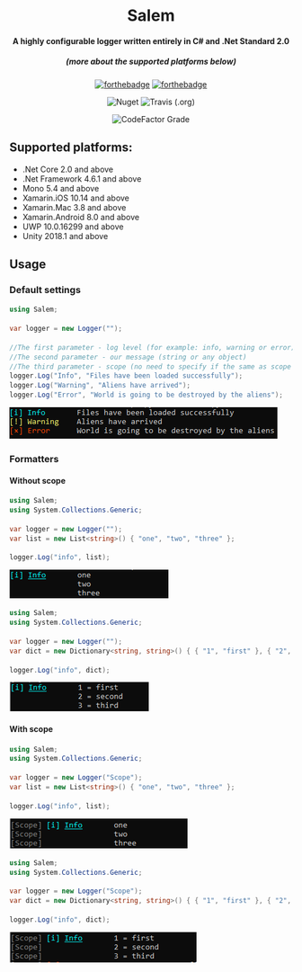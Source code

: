 <div align="center">

<h1>Salem</h1>
<h4>A highly configurable logger written entirely in C# and .Net Standard 2.0</h4>
<h5>(more about the supported platforms below)</h5>

[![forthebadge](https://forthebadge.com/images/badges/made-with-c-sharp.svg)](https://forthebadge.com)
[![forthebadge](https://forthebadge.com/images/badges/built-by-developers.svg)](https://forthebadge.com)

</div>

<div align="center">

![Nuget](https://img.shields.io/nuget/v/Salem?style=for-the-badge)
![Travis (.org)](https://img.shields.io/travis/KernelErr0r/Salem?style=for-the-badge)

</div>

<div align="center">

![CodeFactor Grade](https://img.shields.io/codefactor/grade/github/KernelErr0r/Salem/master?style=for-the-badge)

</div>

## Supported platforms:

* .Net Core 2.0 and above
* .Net Framework 4.6.1 and above
* Mono 5.4 and above
* Xamarin.iOS 10.14 and above
* Xamarin.Mac 3.8 and above
* Xamarin.Android 8.0 and above
* UWP 10.0.16299 and above
* Unity 2018.1 and above

## Usage

### Default settings

```csharp
using Salem;

var logger = new Logger("");

//The first parameter - log level (for example: info, warning or error) (Not case-sensitive)
//The second parameter - our message (string or any object)
//The third parameter - scope (no need to specify if the same as scope in the constructor or empty)
logger.Log("Info", "Files have been loaded successfully");
logger.Log("Warning", "Aliens have arrived");
logger.Log("Error", "World is going to be destroyed by the aliens");
```

![Screenshot](Assets/screenshot1.png)

### Formatters

#### Without scope

```csharp
using Salem;
using System.Collections.Generic;

var logger = new Logger("");
var list = new List<string>() { "one", "two", "three" };

logger.Log("info", list);
```

![Screenshot](Assets/screenshot2.png)

```csharp
using Salem;
using System.Collections.Generic;

var logger = new Logger("");
var dict = new Dictionary<string, string>() { { "1", "first" }, { "2", "second" }, { "3", "third" } };

logger.Log("info", dict);
```

![Screenshot](Assets/screenshot4.png)

#### With scope

```csharp
using Salem;
using System.Collections.Generic;

var logger = new Logger("Scope");
var list = new List<string>() { "one", "two", "three" };

logger.Log("info", list);
```

![Screenshot](Assets/screenshot3.png)

```csharp
using Salem;
using System.Collections.Generic;

var logger = new Logger("Scope");
var dict = new Dictionary<string, string>() { { "1", "first" }, { "2", "second" }, { "3", "third" } };

logger.Log("info", dict);
```

![Screenshot](Assets/screenshot5.png)
